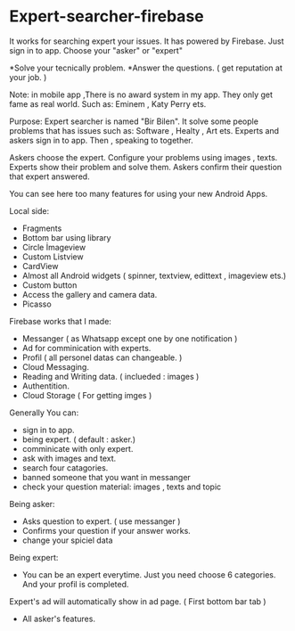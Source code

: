 # Expert-searcher-firebase
It works for searching expert your issues. It has powered by Firebase.
Just sign in to app. Choose your "asker" or "expert"

*Solve your tecnically problem.
*Answer the questions. ( get reputation at your job. )

Note:  in mobile app ,There is no award system in my app. They only get fame as real world. Such as: Eminem , Katy Perry ets.


Purpose: Expert searcher is named "Bir Bilen". It solve some people problems that has issues such as: Software , Healty ,  Art ets. Experts and askers sign in to app. Then , speaking to together. 

Askers choose the expert.
Configure your problems using images , texts.
Experts show their problem and solve them.
Askers confirm their question that expert answered.


You can see here too many features for using your new Android Apps.

Local side:
* Fragments
* Bottom bar using library
* Circle İmageview
* Custom Listview
* CardView
* Almost all Android widgets ( spinner, textview, edittext , imageview ets.)
* Custom button
* Access the gallery and camera data.
* Picasso

Firebase works that I made:
* Messanger ( as Whatsapp except one by one notification )
* Ad for comminication with experts.
* Profil ( all personel datas can changeable. )
* Cloud Messaging.
* Reading and Writing data. ( inclueded : images )
* Authentition.
* Cloud Storage ( For getting imges )

Generally You can:

* sign in to app.
* being expert. ( default : asker.)
* comminicate with only expert.
* ask with images and text.
* search four catagories.
* banned someone that you want in messanger
* check your question material: images , texts and topic

Being asker:
* Asks question to expert. ( use messanger )
* Confirms your question if your answer works.
* change your spiciel data


Being expert:
* You can be an expert everytime. Just you need choose 6 categories. And your profil is completed.

Expert's ad will automatically show in ad page. ( First bottom bar tab )
* All asker's features.











